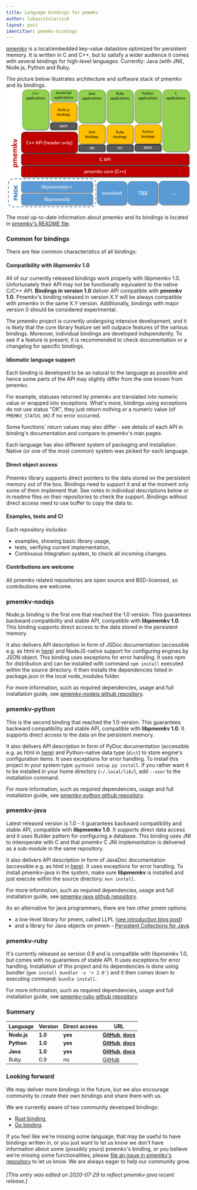 ```yaml
---
title: Language bindings for pmemkv
author: lukaszstolarczuk
layout: post
identifier: pmemkv-bindings
---
```


[pmemkv][pmemkv_pmem_io] is a local/embedded key-value datastore optimized for persistent memory.
It is written in C and C++, but to satisfy a wider audience it comes with several bindings
for high-level languages. Currently: Java (with JNI), Node.js, Python and Ruby.

The picture below illustrates architecture and software stack of pmemkv and its bindings.
![pmemkv_bindings_image](/assets/pmemkv_bindings.png)

The most up-to-date information about pmemkv and its bindings is located in
[pmemkv's README file][pmemkv_bindings_readme].

### Common for bindings

There are few common characteristics of all bindings:

#### Compatibility with libpmemkv 1.0

All of our currently released bindings work properly with libpmemkv 1.0. Unfortunately their API
may not be functionally equivalent to the native C/C++ API. **Bindings in version 1.0**
deliver API compatible with **pmemkv 1.0**. Pmemkv's binding released in version X.Y
will be always compatible with pmemkv in the same X.Y version.
Additionally, bindings with major version 0 should be considered experimental.

The pmemkv project is currently undergoing intensive development, and it is likely that
the core library feature set will outpace features of the various bindings. Moreover,
individual bindings are developed independently. To see if a feature is present,
it is recommended to check documentation or a changelog for specific bindings.

#### Idiomatic language support

Each binding is developed to be as natural to the language as possible and hence
some parts of the API may slightly differ from the one known from pmemkv.

For example, statuses returned by pmemkv are translated into numeric value or wrapped
into exceptions. What's more, bindings using exceptions do not use status "OK", they just
return nothing or a numeric value (of `PMEMKV_STATUS_OK`) if no error occurred.

Some functions' return values may also differ - see details of each API
in binding's documentation and compare to pmemkv's man pages.

Each language has also different system of packaging and installation.
Native (or one of the most common) system was picked for each language.

#### Direct object access

Pmemkv library supports direct pointers to the data stored on the persistent memory
out of the box. Bindings need to support it and at the moment only some of them implement that.
See notes in individual descriptions below or in readme files on their repositories
to check the support. Bindings without direct access need to use buffer to copy the data to.

#### Examples, tests and CI

Each repository includes:
* examples, showing basic library usage,
* tests, verifying current implementation,
* Continuous Integration system, to check all incoming changes.

#### Contributions are welcome

All pmemkv related repositories are open source and BSD-licensed, so contributions are welcome.

### pmemkv-nodejs

Node.js binding is the first one that reached the 1.0 version. This guarantees
backward compatibility and stable API, compatible with **libpmemkv 1.0**. This binding supports
direct access to the data stored in the persistent memory.

It also delivers API description in form of JSDoc documentation (accessible e.g. as html in
[here][nodejs_pmem_io]) and NodeJS-native support for configuring engines by JSON object.
This binding uses exceptions for error handling. It uses npm for distribution and can be installed
with command `npm install` executed within the source directory. It then installs the dependencies
listed in package.json in the local node_modules folder.

For more information, such as required dependencies, usage and full installation guide,
see [pmemkv-nodejs github repository][nodejs_gh].

### pmemkv-python

This is the second binding that reached the 1.0 version. This guarantees backward compatibility
and stable API, compatible with **libpmemkv 1.0**. It supports direct access to the data
on the persistent memory.

It also delivers API description in form of PyDoc documentation (accessible e.g. as html in
[here][py_pmem_io]) and Python-native data type (`dict`) to store engine's configuration items.
It uses exceptions for error handling. To install this project in your system type:
`python3 setup.py install`. If you rather want it to be installed in your home directory
(`~/.local/lib/`), add `--user` to the installation command.

For more information, such as required dependencies, usage and full installation guide,
see [pmemkv-python github repository][py_gh].

### pmemkv-java

Latest released version is 1.0 - it guarantees backward compatibility and stable API,
compatible with **libpmemkv 1.0**. It supports direct data access and it uses Builder pattern
for configuring a database. This binding uses JNI to interoperate with C and that
pmemkv C JNI implementation is delivered as a sub-module in the same repository.

It also delivers API description in form of JavaDoc documentation (accessible e.g. as html in
[here][java_pmem_io]). It uses exceptions for error handling. To install pmemkv-java in the system,
make sure **libpmemkv** is installed and just execute within the source directory: `mvn install`.

For more information, such as required dependencies, usage and full installation guide,
see [pmemkv-java github repository][java_gh].

As an alternative for java programmers, there are two other pmem options:
- a low-level library for pmem, called LLPL ([see introduction blog post][llpl_blog])
- and a library for Java objects on pmem - [Persistent Collections for Java][pcj_gh].

### pmemkv-ruby

It's currently released as version 0.9 and is compatible with libpmemkv 1.0, but comes
with no guarantees of stable API. It uses exceptions for error handling.
Installation of this project and its dependencies is done using bundler
(`gem install bundler -v '< 2.0'`) and it then comes down to executing command: `bundle install`.

For more information, such as required dependencies, usage and full installation guide,
see [pmemkv-ruby github repository][ruby_gh].

### Summary

| Language  | Version | Direct access | URL |
| --------- | ------- | ------------- | --- |
| **Node.js** | **1.0** | **yes** | **[GitHub][nodejs_gh]**, **[docs][nodejs_pmem_io]** |
| **Python** | **1.0** | **yes** | **[GitHub][py_gh]**, **[docs][py_pmem_io]** |
| **Java** | **1.0** | **yes** | **[GitHub][java_gh]**, **[docs][java_pmem_io]** |
| Ruby | 0.9 | no | [GitHub][ruby_gh] |

### Looking forward

We may deliver more bindings in the future, but we also encourage community to create their own bindings
and share them with us.

We are currently aware of two community developed bindings:
* [Rust binding][rust_binding_iss],
* [Go binding][go_binding_iss].

If you feel like we're missing some language, that may be useful to have bindings written in,
or you just want to let us know we don't have information about some (possibly yours) pmemkv's binding,
or you believe we're missing some functionalities, please [file an issue in pmemkv's repository][new_pmemkv_iss]
to let us know. We are always eager to help our community grow.

###### [This entry was edited on 2020-07-29 to reflect pmemkv-java recent release.]

[pmemkv_pmem_io]: https://pmem.io/pmemkv/
[pmemkv_bindings_readme]: https://github.com/pmem/pmemkv/#language-bindings
[nodejs_gh]: https://github.com/pmem/pmemkv-nodejs
[nodejs_pmem_io]: https://pmem.io/pmemkv-nodejs
[py_gh]: https://github.com/pmem/pmemkv-python
[py_pmem_io]: https://pmem.io/pmemkv-python
[java_gh]: https://github.com/pmem/pmemkv-java
[java_pmem_io]: https://pmem.io/pmemkv-java
[llpl_blog]: https://pmem.io/2020/05/27/llpl-intro1.html
[pcj_gh]: https://github.com/pmem/pcj
[ruby_gh]: https://github.com/pmem/pmemkv-ruby
[rust_binding_iss]: https://github.com/pmem/pmemkv/issues/192
[go_binding_iss]: https://github.com/pmem/pmemkv/issues/190
[new_pmemkv_iss]: https://github.com/pmem/pmemkv/issues
